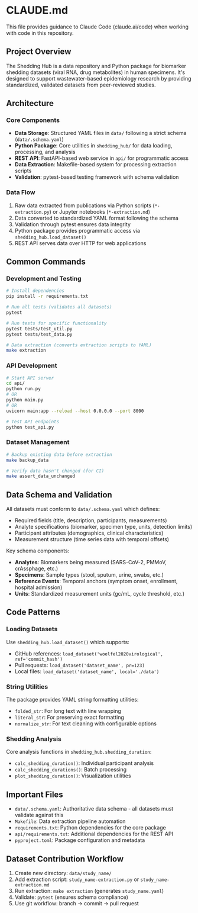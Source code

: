 # CLAUDE.md

This file provides guidance to Claude Code (claude.ai/code) when working with code in this repository.

## Project Overview

The Shedding Hub is a data repository and Python package for biomarker shedding datasets (viral RNA, drug metabolites) in human specimens. It's designed to support wastewater-based epidemiology research by providing standardized, validated datasets from peer-reviewed studies.

## Architecture

### Core Components

- **Data Storage**: Structured YAML files in `data/` following a strict schema (`data/.schema.yaml`)
- **Python Package**: Core utilities in `shedding_hub/` for data loading, processing, and analysis
- **REST API**: FastAPI-based web service in `api/` for programmatic access
- **Data Extraction**: Makefile-based system for processing extraction scripts
- **Validation**: pytest-based testing framework with schema validation

### Data Flow

1. Raw data extracted from publications via Python scripts (`*-extraction.py`) or Jupyter notebooks (`*-extraction.md`)
2. Data converted to standardized YAML format following the schema
3. Validation through pytest ensures data integrity
4. Python package provides programmatic access via `shedding_hub.load_dataset()`
5. REST API serves data over HTTP for web applications

## Common Commands

### Development and Testing
```bash
# Install dependencies
pip install -r requirements.txt

# Run all tests (validates all datasets)
pytest

# Run tests for specific functionality
pytest tests/test_util.py
pytest tests/test_data.py

# Data extraction (converts extraction scripts to YAML)
make extraction
```

### API Development
```bash
# Start API server
cd api/
python run.py
# OR
python main.py
# OR
uvicorn main:app --reload --host 0.0.0.0 --port 8000

# Test API endpoints
python test_api.py
```

### Dataset Management
```bash
# Backup existing data before extraction
make backup_data

# Verify data hasn't changed (for CI)
make assert_data_unchanged
```

## Data Schema and Validation

All datasets must conform to `data/.schema.yaml` which defines:
- Required fields (title, description, participants, measurements)
- Analyte specifications (biomarker, specimen type, units, detection limits)
- Participant attributes (demographics, clinical characteristics)
- Measurement structure (time series data with temporal offsets)

Key schema components:
- **Analytes**: Biomarkers being measured (SARS-CoV-2, PMMoV, crAssphage, etc.)
- **Specimens**: Sample types (stool, sputum, urine, swabs, etc.)
- **Reference Events**: Temporal anchors (symptom onset, enrollment, hospital admission)
- **Units**: Standardized measurement units (gc/mL, cycle threshold, etc.)

## Code Patterns

### Loading Datasets
Use `shedding_hub.load_dataset()` which supports:
- GitHub references: `load_dataset('woelfel2020virological', ref='commit_hash')`
- Pull requests: `load_dataset('dataset_name', pr=123)`
- Local files: `load_dataset('dataset_name', local='./data')`

### String Utilities
The package provides YAML string formatting utilities:
- `folded_str`: For long text with line wrapping
- `literal_str`: For preserving exact formatting
- `normalize_str`: For text cleaning with configurable options

### Shedding Analysis
Core analysis functions in `shedding_hub.shedding_duration`:
- `calc_shedding_duration()`: Individual participant analysis
- `calc_shedding_durations()`: Batch processing
- `plot_shedding_duration()`: Visualization utilities

## Important Files

- `data/.schema.yaml`: Authoritative data schema - all datasets must validate against this
- `Makefile`: Data extraction pipeline automation
- `requirements.txt`: Python dependencies for the core package
- `api/requirements.txt`: Additional dependencies for the REST API
- `pyproject.toml`: Package configuration and metadata

## Dataset Contribution Workflow

1. Create new directory: `data/study_name/`
2. Add extraction script: `study_name-extraction.py` or `study_name-extraction.md`
3. Run extraction: `make extraction` (generates `study_name.yaml`)
4. Validate: `pytest` (ensures schema compliance)
5. Use git workflow: branch → commit → pull request